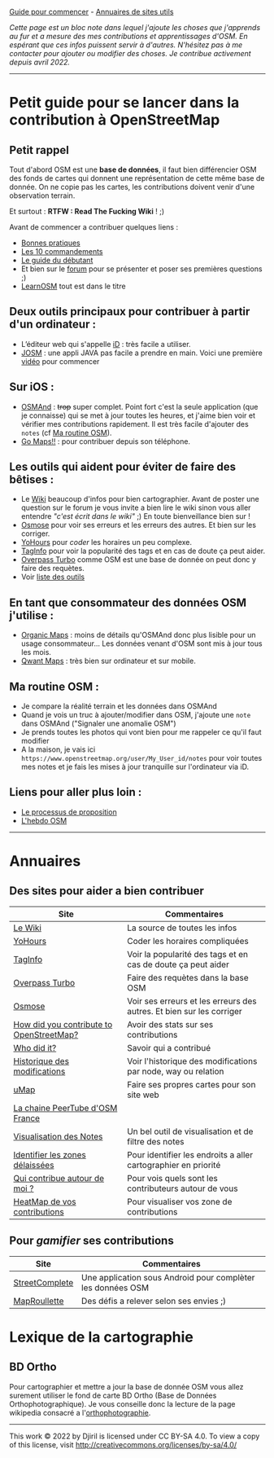 [Guide pour commencer](#petit-guide-pour-se-lancer-dans-la-contribution-à-openstreetmap) - [Annuaires de sites utils](#annuaires)

_Cette page est un bloc note dans lequel j'ajoute les choses que j'apprends au fur et a mesure des mes contributions et apprentissages d'OSM. En espérant que ces infos puissent servir à d'autres. N'hésitez pas à me contacter pour ajouter ou modifier des choses. Je contribue activement depuis avril 2022._

---

# Petit guide pour se lancer dans la contribution à OpenStreetMap

## Petit rappel

Tout d'abord OSM est une **base de données**, il faut bien différencier OSM des fonds de cartes qui donnent une représentation de cette même base de donnée. On ne copie pas les cartes, les contributions doivent venir d'une observation terrain. 

Et surtout : **RTFW : Read The Fucking Wiki** ! ;)

Avant de commencer a contribuer quelques liens :
- [Bonnes pratiques](https://wiki.openstreetmap.org/wiki/FR:Bonnes_pratiques)
- [Les 10 commandements](https://wiki.openstreetmap.org/wiki/File:Les_10_cOSMandements.pdf)
- [Le guide du débutant](https://wiki.openstreetmap.org/wiki/FR:Guide_du_d%C3%A9butant)
- Et bien sur le [forum](https://forum.openstreetmap.fr/) pour se présenter et poser ses premières questions ;)
- [LearnOSM](https://learnosm.org/fr/) tout est dans le titre

## Deux outils principaux pour contribuer à partir d'un ordinateur :

- L’éditeur web qui s'appelle [iD](https://www.openstreetmap.org) : très facile a utiliser. 
- [JOSM](https://josm.openstreetmap.de/) : une appli JAVA pas facile a prendre en main. Voici une première [vidéo](https://www.youtube.com/watch?v=rwLtFXrAJQM) pour commencer

## Sur iOS :

- [OSMAnd](https://osmand.net/) : ~~trop~~ super complet. Point fort c'est la seule application (que je connaisse) qui se met à jour toutes les heures, et j'aime bien voir et vérifier mes contributions rapidement. Il est très facile d'ajouter des `notes` (cf [Ma routine OSM](#ma-routine-osm-)).
- [Go Maps!!](https://apps.apple.com/fr/app/go-map/id592990211) : pour contribuer depuis son téléphone.

## Les outils qui aident pour éviter de faire des bêtises :

- Le [Wiki](https://wiki.openstreetmap.org/wiki/FR:Page_principale) beaucoup d'infos pour bien cartographier. Avant de poster une question sur le forum je vous invite a bien lire le wiki sinon vous aller entendre _"c'est écrit dans le wiki"_ ;) En toute bienveillance bien sur !
- [Osmose](http://osmose.openstreetmap.fr) pour voir ses erreurs et les erreurs des autres. Et bien sur les corriger.
- [YoHours](https://projets.pavie.info/yohours/) pour _coder_  les horaires un peu complexe.
- [TagInfo](https://taginfo.openstreetmap.org/) pour voir la popularité des tags et en cas de doute ça peut aider.
- [Overpass Turbo](https://overpass-turbo.eu/) comme OSM est une base de donnée on peut donc y faire des requètes.
- Voir [liste des outils](#des-sites-pour-aider-a-bien-contribuer)

## En tant que consommateur des données OSM j'utilise :

- [Organic Maps](https://organicmaps.app/) : moins de détails qu'OSMAnd donc plus lisible pour un usage consommateur... Les données venant d'OSM sont mis à jour tous les mois.
- [Qwant Maps](https://www.qwant.com/maps) : très bien sur ordinateur et sur mobile.

## Ma routine OSM :

- Je compare la réalité terrain et les données dans OSMAnd
- Quand je vois un truc à ajouter/modifier dans OSM, j'ajoute une `note` dans OSMAnd ("Signaler une anomalie OSM")
- Je prends toutes les photos qui vont bien pour me rappeler ce qu'il faut modifier
- A la maison, je vais ici `https://www.openstreetmap.org/user/My_User_id/notes` pour voir toutes mes notes et je fais les mises à jour tranquille sur l'ordinateur via iD.

## Liens pour aller plus loin :

- [Le processus de proposition](https://wiki.openstreetmap.org/wiki/FR:Processus_de_proposition)
- [L'hebdo OSM](https://weeklyosm.eu/fr/)

---

# Annuaires 

## Des sites pour aider a bien contribuer

Site|Commentaires
---|---
[Le Wiki](https://wiki.openstreetmap.org/)|La source de toutes les infos 
[YoHours](https://projets.pavie.info/yohours/)|Coder les horaires compliquées
[TagInfo](https://taginfo.openstreetmap.org/)|Voir la popularité des tags et en cas de doute ça peut aider
[Overpass Turbo](https://overpass-turbo.eu/)|Faire des requètes dans la base OSM
[Osmose](http://osmose.openstreetmap.fr)|Voir ses erreurs et les erreurs des autres. Et bien sur les corriger
[How did you contribute to OpenStreetMap?](https://hdyc.neis-one.org/)|Avoir des stats sur ses contributions
[Who did it?](https://simon04.dev.openstreetmap.org/whodidit/)|Savoir qui a contribué
[Historique des modifications](https://osm.mapki.com/history/)|Voir l'historique des modifications par node, way ou relation
[uMap](http://umap.openstreetmap.fr/fr/)|Faire ses propres cartes pour son site web
[La chaine PeerTube d'OSM France](https://peertube.openstreetmap.fr/)|
[Visualisation des Notes](https://ent8r.github.io/NotesReview/)|Un bel outil de visualisation et de filtre des notes
[Identifier les zones délaissées](https://is-osm-uptodate.frafra.eu)|Pour identifier les endroits a aller cartographier en priorité
[Qui contribue autour de moi ?](https://resultmaps.neis-one.org/oooc)|Pour vois quels sont les contributeurs autour de vous
[HeatMap de vos contributions](http://www.yosmhm.neis-one.org/)|Pour visualiser vos zone de contributions

## Pour _gamifier_ ses contributions

Site|Commentaires
---|---
[StreetComplete](https://wiki.openstreetmap.org/wiki/StreetComplete)|Une application sous Android pour complèter les données OSM
[MapRoullette](https://maproulette.org/)|Des défis a relever selon ses envies ;)


# Lexique de la cartographie

## BD Ortho

Pour cartographier et mettre a jour la base de donnée OSM vous allez surement utiliser le fond de carte BD Ortho (Base de Données Orthophotographique). Je vous conseille donc la lecture de la page wikipedia consacré a l'[orthophotographie](https://fr.wikipedia.org/wiki/Orthophotographie).

---
This work © 2022 by Djiril is licensed under CC BY-SA 4.0. To view a copy of this license, visit http://creativecommons.org/licenses/by-sa/4.0/
